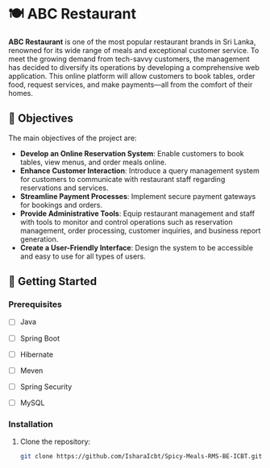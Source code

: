 # 🍽️ ABC Restaurant

**ABC Restaurant** is one of the most popular restaurant brands in Sri Lanka, renowned for its wide range of meals and exceptional customer service. To meet the growing demand from tech-savvy customers, the management has decided to diversify its operations by developing a comprehensive web application. This online platform will allow customers to book tables, order food, request services, and make payments—all from the comfort of their homes.

## 🎯 Objectives

The main objectives of the project are:

- **Develop an Online Reservation System**: Enable customers to book tables, view menus, and order meals online.
- **Enhance Customer Interaction**: Introduce a query management system for customers to communicate with restaurant staff regarding reservations and services.
- **Streamline Payment Processes**: Implement secure payment gateways for bookings and orders.
- **Provide Administrative Tools**: Equip restaurant management and staff with tools to monitor and control operations such as reservation management, order processing, customer inquiries, and business report generation.
- **Create a User-Friendly Interface**: Design the system to be accessible and easy to use for all types of users.

## 🚀 Getting Started

### Prerequisites
- [ ] Java
- [ ] Spring Boot
- [ ] Hibernate
- [ ] Meven
- [ ] Spring Security 
- [ ] MySQL
      

### Installation

1. Clone the repository:
   ```bash
   git clone https://github.com/IsharaIcbt/Spicy-Meals-RMS-BE-ICBT.git
